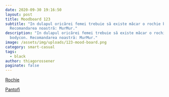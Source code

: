 ```yaml
---
date: 2020-09-30 19:16:50
layout: post
title: Moodboard 123
subtitle: "In dulapul oricărei femei trebuie să existe măcar o rochie bodycon.
  Recomandarea noastră: MurMur."
description: "In dulapul oricărei femei trebuie să existe măcar o rochie
  bodycon. Recomandarea noastră: MurMur."
image: /assets/img/uploads/123-mood-board.png
category: smart-casual
tags:
  - black
author: thiagorossener
paginate: false
---
```

[Rochie](http://bit.do/fJSdS)

[Pantofi](http://bit.do/fJSdU)